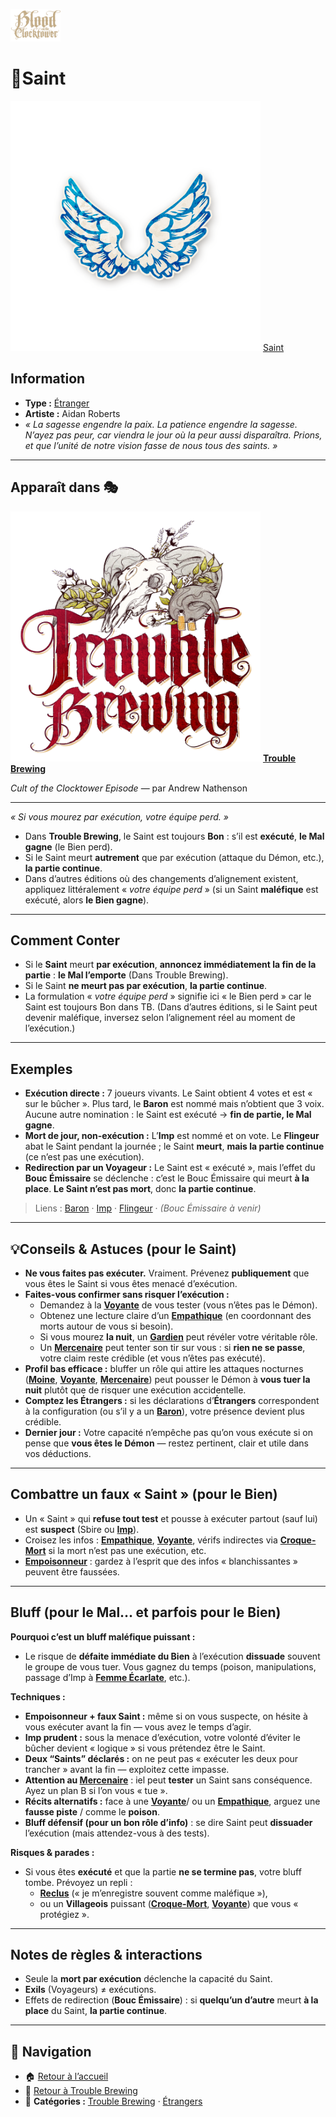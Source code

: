 <p align="left">
  <a href="/botc-fr-bambi/">
    <img src="../images/logo.png" alt="Accueil BotC FR" width="80">
  </a>
</p>

# 🪽Saint
[<img src="../images/Icon_saint.png" alt="Saint" width="400">](saint.md) [Saint](../tb_roles/saint.md)

## Information
- **Type :** [Étranger](../etrangers.md)  
- **Artiste :** Aidan Roberts  
- *« La sagesse engendre la paix. La patience engendre la sagesse. N’ayez pas peur, car viendra le jour où la peur aussi disparaîtra. Prions, et que l’unité de notre vision fasse de nous tous des saints. »*

---

## Apparaît dans 🎭
[<img src="../images/Logo_trouble_brewing.png" alt="Trouble Brewing" width="400">](../trouble_brewing.md) [**Trouble Brewing**](../trouble_brewing.md)  

*Cult of the Clocktower Episode* — par Andrew Nathenson

---

*« Si vous mourez par exécution, votre équipe perd. »*

- Dans **Trouble Brewing**, le Saint est toujours **Bon** : s’il est **exécuté**, **le Mal gagne** (le Bien perd).  
- Si le Saint meurt **autrement** que par exécution (attaque du Démon, etc.), **la partie continue**.  
- Dans d’autres éditions où des changements d’alignement existent, appliquez littéralement « *votre équipe perd* » (si un Saint **maléfique** est exécuté, alors **le Bien gagne**).

---

## Comment Conter 
- Si le **Saint** meurt **par exécution**, **annoncez immédiatement la fin de la partie** : **le Mal l’emporte** (Dans Trouble Brewing).  
- Si le Saint **ne meurt pas par exécution**, **la partie continue**.  
- La formulation « *votre équipe perd* » signifie ici « le Bien perd » car le Saint est toujours Bon dans TB. (Dans d’autres éditions, si le Saint peut devenir maléfique, inversez selon l’alignement réel au moment de l’exécution.)

---

## Exemples
- **Exécution directe :** 7 joueurs vivants. Le Saint obtient 4 votes et est « sur le bûcher ». Plus tard, le **Baron** est nommé mais n’obtient que 3 voix. Aucune autre nomination : le Saint est exécuté → **fin de partie, le Mal gagne**.  
- **Mort de jour, non-exécution :** L’**Imp** est nommé et on vote. Le **Flingeur** abat le Saint pendant la journée ; le Saint **meurt**, **mais la partie continue** (ce n’est pas une exécution).  
- **Redirection par un Voyageur :** Le Saint est « exécuté », mais l’effet du **Bouc Émissaire** se déclenche : c’est le Bouc Émissaire qui meurt **à la place**. **Le Saint n’est pas mort**, donc **la partie continue**.

> Liens : [Baron](baron.md) · [Imp](imp.md) · [Flingeur](../voyageurs/flingeur.md) · *(Bouc Émissaire à venir)*

---

## 💡Conseils & Astuces (pour le Saint)
- **Ne vous faites pas exécuter.** Vraiment. Prévenez **publiquement** que vous êtes le Saint si vous êtes menacé d’exécution.  
- **Faites-vous confirmer sans risquer l’exécution :**  
  - Demandez à la **[Voyante](voyante.md)** de vous tester (vous n’êtes pas le Démon).  
  - Obtenez une lecture claire d’un **[Empathique](empathique.md)** (en coordonnant des morts autour de vous si besoin).  
  - Si vous mourez **la nuit**, un **[Gardien](gardien.md)** peut révéler votre véritable rôle.  
  - Un **[Mercenaire](mercenaire.md)** peut tenter son tir sur vous : si **rien ne se passe**, votre claim reste crédible (et vous n’êtes pas exécuté).  
- **Profil bas efficace :** bluffer un rôle qui attire les attaques nocturnes (**[Moine](moine.md)**, **[Voyante](voyante.md)**, **[Mercenaire](mercenaire.md)**) peut pousser le Démon à **vous tuer la nuit** plutôt que de risquer une exécution accidentelle.  
- **Comptez les Étrangers :** si les déclarations d’**Étrangers** correspondent à la configuration (ou s’il y a un **[Baron](baron.md)**), votre présence devient plus crédible.  
- **Dernier jour :** Votre capacité n’empêche pas qu’on vous exécute si on pense que **vous êtes le Démon** — restez pertinent, clair et utile dans vos déductions.

---

## Combattre un faux « Saint » (pour le Bien)
- Un « Saint » qui **refuse tout test** et pousse à exécuter partout (sauf lui) est **suspect** (Sbire ou **[Imp](imp.md)**).  
- Croisez les infos : **[Empathique](empathique.md)**, **[Voyante](voyante.md)**, vérifs indirectes via **[Croque-Mort](croquemort.md)** si la mort n’est pas une exécution, etc.  
- **[Empoisonneur](empoisonneur.md)** : gardez à l’esprit que des infos « blanchissantes » peuvent être faussées.

---

## Bluff (pour le Mal… et parfois pour le Bien)
**Pourquoi c’est un bluff maléfique puissant :**  
- Le risque de **défaite immédiate du Bien** à l’exécution **dissuade** souvent le groupe de vous tuer. Vous gagnez du temps (poison, manipulations, passage d’Imp à **[Femme Écarlate](femmeecarlate.md)**, etc.).

**Techniques :**  
- **Empoisonneur + faux Saint :** même si on vous suspecte, on hésite à vous exécuter avant la fin — vous avez le temps d’agir.  
- **Imp prudent :** sous la menace d’exécution, votre volonté d’éviter le bûcher devient « logique » si vous prétendez être le Saint.  
- **Deux “Saints” déclarés :** on ne peut pas « exécuter les deux pour trancher » avant la fin — exploitez cette impasse.  
- **Attention au [Mercenaire](mercenaire.md)** : iel peut **tester** un Saint sans conséquence. Ayez un plan B si l’on vous « tue ».  
- **Récits alternatifs :** face à une **[Voyante](voyante.md)**/ ou un **[Empathique](empathique.md)**, arguez une **fausse piste** / comme le **poison**.  
- **Bluff défensif (pour un bon rôle d’info)** : se dire Saint peut **dissuader** l’exécution (mais attendez-vous à des tests).

**Risques & parades :**  
- Si vous êtes **exécuté** et que la partie **ne se termine pas**, votre bluff tombe. Prévoyez un repli :  
  - **[Reclus](reclus.md)** (« je m’enregistre souvent comme maléfique »),  
  - ou un **Villageois** puissant (**[Croque-Mort](croquemort.md)**, **[Voyante](voyante.md)**) que vous « protégiez ».

---

## Notes de règles & interactions
- Seule la **mort par exécution** déclenche la capacité du Saint.  
- **Exils** (Voyageurs) ≠ exécutions.  
- Effets de redirection (**Bouc Émissaire**) : si **quelqu’un d’autre** meurt **à la place** du Saint, **la partie continue**.

---

## 📂 Navigation
- 🏠 [Retour à l’accueil](/botc-fr-bambi/)  
- 🍺 [Retour à Trouble Brewing](../trouble_brewing.md)  
- 📂 **Catégories :** [Trouble Brewing](../trouble_brewing.md) · [Étrangers](../etrangers.md) 

